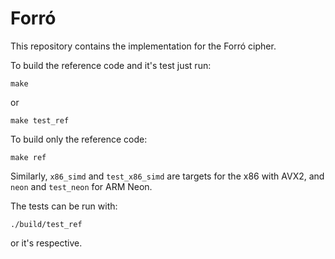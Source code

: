 # Forró

This repository contains the implementation for the Forró cipher.

To build the reference code and it's test just run:

```
make
```

or

```
make test_ref
```

To build only the reference code:

```
make ref
```

Similarly, `x86_simd` and `test_x86_simd` are targets for the x86 with AVX2, and `neon` and `test_neon` for ARM Neon.

The tests can be run with:

```
./build/test_ref
```

or it's respective.
